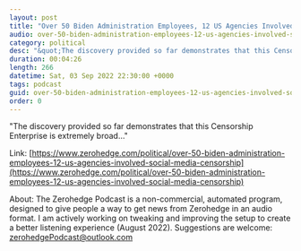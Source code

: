 ```yaml
---
layout: post
title: "Over 50 Biden Administration Employees, 12 US Agencies Involved In Social Media Censorship Push: Documents"
audio: over-50-biden-administration-employees-12-us-agencies-involved-social-media-censorship-0
category: political
desc: "&quot;The discovery provided so far demonstrates that this Censorship Enterprise is extremely broad...&quot;"
duration: 00:04:26
length: 266
datetime: Sat, 03 Sep 2022 22:30:00 +0000
tags: podcast
guid: over-50-biden-administration-employees-12-us-agencies-involved-social-media-censorship-0
order: 0
---
```

&quot;The discovery provided so far demonstrates that this Censorship Enterprise is extremely broad...&quot;

Link: [https://www.zerohedge.com/political/over-50-biden-administration-employees-12-us-agencies-involved-social-media-censorship](https://www.zerohedge.com/political/over-50-biden-administration-employees-12-us-agencies-involved-social-media-censorship)

About: The Zerohedge Podcast is a non-commercial, automated program, designed to give people a way to get news from Zerohedge in an audio format.  I am actively working on tweaking and improving the setup to create a better listening experience (August 2022).  Suggestions are welcome: [zerohedgePodcast@outlook.com](mailto:zerohedgePodcast@outlook.com)